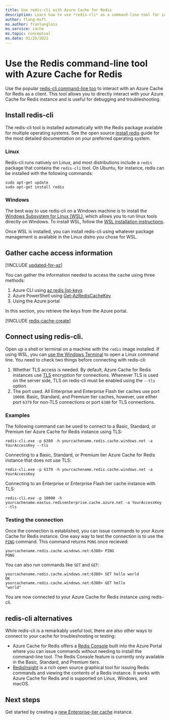 ```yaml
---
title: Use redis-cli with Azure Cache for Redis
description: Learn how to use *redis-cli* as a command-line tool for interacting with an Azure Cache for Redis as a client
author: flang-msft
ms.author: franlanglois
ms.service: cache
ms.topic: conceptual
ms.date: 01/25/2022
---
```

# Use the Redis command-line tool with Azure Cache for Redis

Use the popular [redis-cli command-line too](https://redis.io/docs/connect/cli/) to interact with an Azure Cache for Redis as a client. This tool allows you to directly interact with your Azure Cache for Redis instance and is useful for debugging and troubleshooting. 

## Install redis-cli

The redis-cli tool is installed automatically with the Redis package available for multiple operating systems. See the open source [install redis](https://redis.io/docs/install/install-redis/) guide for the most detailed documentation on your preferred operating system. 

### Linux
Redis-cli runs natively on Linux, and most distributions include a `redis` package that contains the `redis-cli` tool. On Ubuntu, for instance, redis can be installed with the following commands:

```shell
sudo apt-get update
sudo apt-get install redis
```

### Windows
The best way to use redis-cli on a Windows machine is to install the [Windows Subsystem for Linux (WSL)](https://learn.microsoft.com/en-us/windows/wsl/about), which allows you to run linux tools directly on Windows. To install WSL, follow the [WSL installation instructions](https://learn.microsoft.com/en-us/windows/wsl/install). 

Once WSL is installed, you can install redis-cli using whatever package management is available in the Linux distro you chose for WSL. 

## Gather cache access information

[!INCLUDE [updated-for-az](../../includes/updated-for-az.md)]

You can gather the information needed to access the cache using three methods:

1. Azure CLI using [az redis list-keys](/cli/azure/redis#az-redis-list-keys)
2. Azure PowerShell using [Get-AzRedisCacheKey](/powershell/module/az.rediscache/Get-AzRedisCacheKey)
3. Using the Azure portal

In this section, you retrieve the keys from the Azure portal.

[!INCLUDE [redis-cache-create](includes/redis-cache-access-keys.md)]

## Connect using redis-cli.

Open up a shell or terminal on a machine with the `redis` image installed. If using WSL, you can [use the Windows Terminal](https://learn.microsoft.com/en-us/windows/wsl/install#ways-to-run-multiple-linux-distributions-with-wsl) to open a Linux command line. You need to check two things before connecting with redis-cli:
1. Whether TLS access is needed. By default, Azure Cache for Redis instances use [TLS](cache-remove-tls-10-11.md) encryption for connections. Whenever TLS is used on the server side, TLS on redis-cli must be enabled using the `--tls` option. 
1. The port used. All Enterprise and Enterprise Flash tier caches use port `10000`. Basic, Standard, and Premium tier caches, however, use either port `6379` for non-TLS connections or port `6380` for TLS connections.

### Examples
The following command can be used to connect to a Basic, Standard, or Premium tier Azure Cache for Redis instance using TLS:

```console
redis-cli.exe -p 6380 -h yourcachename.redis.cache.windows.net -a YourAccessKey --tls
```

Connecting to a Basic, Standard, or Premium tier Azure Cache for Redis instance that does not use TLS:
```console
redis-cli.exe -p 6379 -h yourcachename.redis.cache.windows.net -a YourAccessKey
```

Connecting to an Enterprise or Enterprise Flash tier cache instance with TLS:
```console
redis-cli.exe -p 10000 -h yourcachename.eastus.redisenterprise.cache.azure.net -a YourAccessKey --tls
```
### Testing the connection
Once the connection is established, you can issue commands to your Azure Cache for Redis instance. One easy way to test the connection is to use the [`PING`](https://redis.io/commands/ping/) command. This command returns `PONG` once recieved:

```output
yourcachename.redis.cache.windows.net:6380> PING
PONG
```
You can also run commands like `SET` and `GET`:
```output
yourcachename.redis.cache.windows.net:6380> SET hello world
OK
yourcachename.redis.cache.windows.net:6380> GET hello
"world"
```
You are now connected to your Azure Cache for Redis instance using redis-cli.

## redis-cli alternatives
While redis-cli is a remarkably useful tool, there are also other ways to connect to your cache for troubleshooting or testing:
- Azure Cache for Redis offers a [Redis Console](cache-configure.md#redis-console) built into the Azure Portal where you can issue commands without needing to install the command-line tool. The Redis Console feature is currently only available in the Basic, Standard, and Premium tiers.
- [RedisInsight](https://redis.com/redis-enterprise/redis-insight/) is a rich open source graphical tool for issuing Redis commands and viewing the contents of a Redis instance. It works with Azure Cache for Redis and is supported on Linux, Windows, and macOS. 

## Next steps
Get started by creating a [new Enterprise-tier cache](quickstart-create-redis-enterprise.md) instance. 

